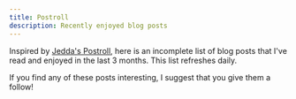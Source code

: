 ```yaml
---
title: Postroll
description: Recently enjoyed blog posts
---
```


Inspired by [Jedda's Postroll](https://notes.jeddacp.com/postroll/), here is an incomplete list of blog posts that I've read and enjoyed in the last 3 months. This list refreshes daily.

If you find any of these posts interesting, I suggest that you give them a follow!
